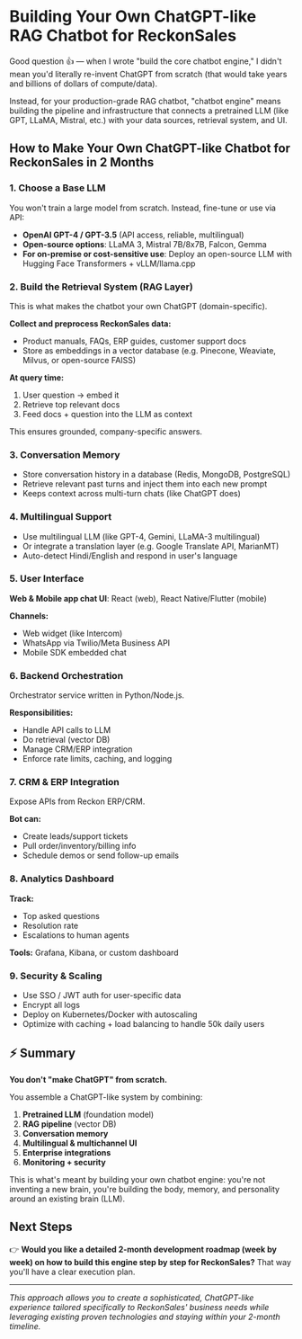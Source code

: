 # Building Your Own ChatGPT-like RAG Chatbot for ReckonSales

Good question 👍 — when I wrote "build the core chatbot engine," I didn't mean you'd literally re-invent ChatGPT from scratch (that would take years and billions of dollars of compute/data).

Instead, for your production-grade RAG chatbot, "chatbot engine" means building the pipeline and infrastructure that connects a pretrained LLM (like GPT, LLaMA, Mistral, etc.) with your data sources, retrieval system, and UI.

## How to Make Your Own ChatGPT-like Chatbot for ReckonSales in 2 Months

### 1. Choose a Base LLM

You won't train a large model from scratch. Instead, fine-tune or use via API:

- **OpenAI GPT-4 / GPT-3.5** (API access, reliable, multilingual)
- **Open-source options**: LLaMA 3, Mistral 7B/8x7B, Falcon, Gemma
- **For on-premise or cost-sensitive use**: Deploy an open-source LLM with Hugging Face Transformers + vLLM/llama.cpp

### 2. Build the Retrieval System (RAG Layer)

This is what makes the chatbot your own ChatGPT (domain-specific).

**Collect and preprocess ReckonSales data:**

- Product manuals, FAQs, ERP guides, customer support docs
- Store as embeddings in a vector database (e.g. Pinecone, Weaviate, Milvus, or open-source FAISS)

**At query time:**

1. User question → embed it
2. Retrieve top relevant docs
3. Feed docs + question into the LLM as context

This ensures grounded, company-specific answers.

### 3. Conversation Memory

- Store conversation history in a database (Redis, MongoDB, PostgreSQL)
- Retrieve relevant past turns and inject them into each new prompt
- Keeps context across multi-turn chats (like ChatGPT does)

### 4. Multilingual Support

- Use multilingual LLM (like GPT-4, Gemini, LLaMA-3 multilingual)
- Or integrate a translation layer (e.g. Google Translate API, MarianMT)
- Auto-detect Hindi/English and respond in user's language

### 5. User Interface

**Web & Mobile app chat UI**: React (web), React Native/Flutter (mobile)

**Channels:**

- Web widget (like Intercom)
- WhatsApp via Twilio/Meta Business API
- Mobile SDK embedded chat

### 6. Backend Orchestration

Orchestrator service written in Python/Node.js.

**Responsibilities:**

- Handle API calls to LLM
- Do retrieval (vector DB)
- Manage CRM/ERP integration
- Enforce rate limits, caching, and logging

### 7. CRM & ERP Integration

Expose APIs from Reckon ERP/CRM.

**Bot can:**

- Create leads/support tickets
- Pull order/inventory/billing info
- Schedule demos or send follow-up emails

### 8. Analytics Dashboard

**Track:**

- Top asked questions
- Resolution rate
- Escalations to human agents

**Tools:** Grafana, Kibana, or custom dashboard

### 9. Security & Scaling

- Use SSO / JWT auth for user-specific data
- Encrypt all logs
- Deploy on Kubernetes/Docker with autoscaling
- Optimize with caching + load balancing to handle 50k daily users

## ⚡ Summary

**You don't "make ChatGPT" from scratch.**

You assemble a ChatGPT-like system by combining:

1. **Pretrained LLM** (foundation model)
2. **RAG pipeline** (vector DB)
3. **Conversation memory**
4. **Multilingual & multichannel UI**
5. **Enterprise integrations**
6. **Monitoring + security**

This is what's meant by building your own chatbot engine: you're not inventing a new brain, you're building the body, memory, and personality around an existing brain (LLM).

## Next Steps

👉 **Would you like a detailed 2-month development roadmap (week by week) on how to build this engine step by step for ReckonSales?** That way you'll have a clear execution plan.

---

_This approach allows you to create a sophisticated, ChatGPT-like experience tailored specifically to ReckonSales' business needs while leveraging existing proven technologies and staying within your 2-month timeline._
